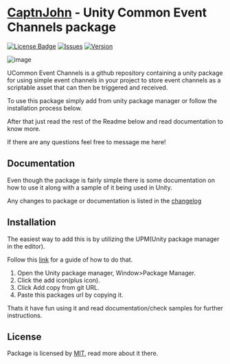 # [CaptnJohn](https://github.com/CaptnJohn/ucommon-event-channels) - Unity Common Event Channels package

[![License Badge](https://img.shields.io/apm/l/ucommon-event-channels)](/LICENSE.md)
[![Issues](https://img.shields.io/github/issues/CaptnJohn/ucommon-event-channels)](https://github.com/CaptnJohn/ucommon-event-channels/issues)
[![Version](https://img.shields.io/github/package-json/v/CaptnJohn/ucommon-event-channels)](https://img.shields.io/github/package-json/v/CaptnJohn/ucommon-event-channels)

![image](https://user-images.githubusercontent.com/16833945/181438270-f99e16d0-40e0-4a6a-9ad1-7ade7e30eb75.png)

UCommon Event Channels is a github repository containing a unity package for using simple event channels in your project to store event channels as a scriptable asset that can then be triggered and received.

To use this package simply add from unity package manager or follow the installation process below.

After that just read the rest of the Readme below and read documentation to know more.

If there are any questions feel free to message me here!

## Documentation

Even though the package is fairly simple there is some documentation on how to use it along with a sample of it being used in Unity.

Any changes to package or documentation is listed in the [changelog](/CHANGELOG.md)

## Installation

The easiest way to add this is by utilizing the UPM(Unity package manager in the editor).

Follow this [link](https://docs.unity3d.com/Manual/upm-ui-giturl.html) for a guide of how to do that.

1. Open the Unity package manager, Window>Package Manager.
2. Click the add icon(plus icon).
3. Click Add copy from git URL.
4. Paste this packages url by copying it.

Thats it have fun using it and read documentation/check samples for further instructions.

## License

Package is licensed by [MIT](/LICENSE.md), read more about it there.
